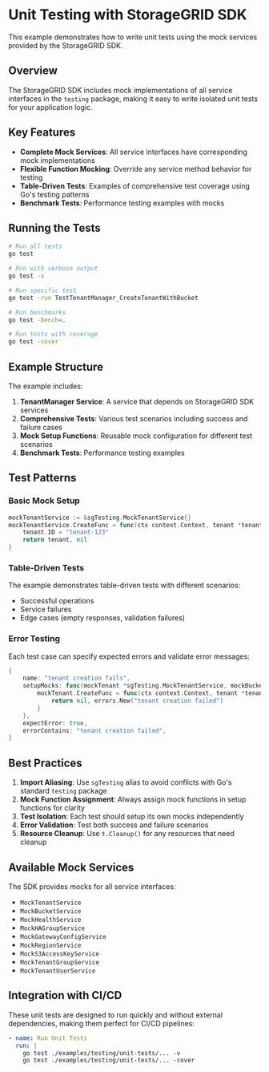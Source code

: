 # Unit Testing with StorageGRID SDK

This example demonstrates how to write unit tests using the mock services provided by the StorageGRID SDK.

## Overview

The StorageGRID SDK includes mock implementations of all service interfaces in the `testing` package, making it easy to write isolated unit tests for your application logic.

## Key Features

- **Complete Mock Services**: All service interfaces have corresponding mock implementations
- **Flexible Function Mocking**: Override any service method behavior for testing
- **Table-Driven Tests**: Examples of comprehensive test coverage using Go's testing patterns
- **Benchmark Tests**: Performance testing examples with mocks

## Running the Tests

```bash
# Run all tests
go test

# Run with verbose output
go test -v

# Run specific test
go test -run TestTenantManager_CreateTenantWithBucket

# Run benchmarks
go test -bench=.

# Run tests with coverage
go test -cover
```

## Example Structure

The example includes:

1. **TenantManager Service**: A service that depends on StorageGRID SDK services
2. **Comprehensive Tests**: Various test scenarios including success and failure cases
3. **Mock Setup Functions**: Reusable mock configuration for different test scenarios
4. **Benchmark Tests**: Performance testing examples

## Test Patterns

### Basic Mock Setup

```go
mockTenantService := &sgTesting.MockTenantService{}
mockTenantService.CreateFunc = func(ctx context.Context, tenant *tenant.Tenant) (*tenant.Tenant, error) {
    tenant.ID = "tenant-123"
    return tenant, nil
}
```

### Table-Driven Tests

The example demonstrates table-driven tests with different scenarios:
- Successful operations
- Service failures
- Edge cases (empty responses, validation failures)

### Error Testing

Each test case can specify expected errors and validate error messages:

```go
{
    name: "tenant creation fails",
    setupMocks: func(mockTenant *sgTesting.MockTenantService, mockBucket *sgTesting.MockBucketService) {
        mockTenant.CreateFunc = func(ctx context.Context, tenant *tenant.Tenant) (*tenant.Tenant, error) {
            return nil, errors.New("tenant creation failed")
        }
    },
    expectError: true,
    errorContains: "tenant creation failed",
}
```

## Best Practices

1. **Import Aliasing**: Use `sgTesting` alias to avoid conflicts with Go's standard `testing` package
2. **Mock Function Assignment**: Always assign mock functions in setup functions for clarity
3. **Test Isolation**: Each test should setup its own mocks independently
4. **Error Validation**: Test both success and failure scenarios
5. **Resource Cleanup**: Use `t.Cleanup()` for any resources that need cleanup

## Available Mock Services

The SDK provides mocks for all service interfaces:
- `MockTenantService`
- `MockBucketService`
- `MockHealthService`
- `MockHAGroupService`
- `MockGatewayConfigService`
- `MockRegionService`
- `MockS3AccessKeyService`
- `MockTenantGroupService`
- `MockTenantUserService`

## Integration with CI/CD

These unit tests are designed to run quickly and without external dependencies, making them perfect for CI/CD pipelines:

```yaml
- name: Run Unit Tests
  run: |
    go test ./examples/testing/unit-tests/... -v
    go test ./examples/testing/unit-tests/... -cover
```
